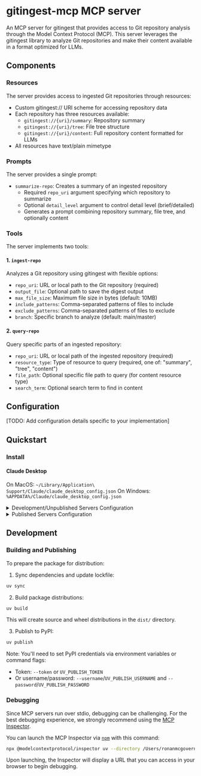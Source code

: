 # gitingest-mcp MCP server

An MCP server for gitingest that provides access to Git repository analysis through the Model Context Protocol (MCP). This server leverages the gitingest library to analyze Git repositories and make their content available in a format optimized for LLMs.

## Components

### Resources

The server provides access to ingested Git repositories through resources:
- Custom gitingest:// URI scheme for accessing repository data
- Each repository has three resources available:
  - `gitingest://{uri}/summary`: Repository summary
  - `gitingest://{uri}/tree`: File tree structure
  - `gitingest://{uri}/content`: Full repository content formatted for LLMs
- All resources have text/plain mimetype

### Prompts

The server provides a single prompt:
- `summarize-repo`: Creates a summary of an ingested repository
  - Required `repo_uri` argument specifying which repository to summarize
  - Optional `detail_level` argument to control detail level (brief/detailed)
  - Generates a prompt combining repository summary, file tree, and optionally content

### Tools

The server implements two tools:

#### 1. `ingest-repo`
Analyzes a Git repository using gitingest with flexible options:
- `repo_uri`: URL or local path to the Git repository (required)
- `output_file`: Optional path to save the digest output
- `max_file_size`: Maximum file size in bytes (default: 10MB)
- `include_patterns`: Comma-separated patterns of files to include
- `exclude_patterns`: Comma-separated patterns of files to exclude
- `branch`: Specific branch to analyze (default: main/master)

#### 2. `query-repo`
Query specific parts of an ingested repository:
- `repo_uri`: URL or local path of the ingested repository (required)
- `resource_type`: Type of resource to query (required, one of: "summary", "tree", "content")
- `file_path`: Optional specific file path to query (for content resource type)
- `search_term`: Optional search term to find in content

## Configuration

[TODO: Add configuration details specific to your implementation]

## Quickstart

### Install

#### Claude Desktop

On MacOS: `~/Library/Application\ Support/Claude/claude_desktop_config.json`
On Windows: `%APPDATA%/Claude/claude_desktop_config.json`

<details>
  <summary>Development/Unpublished Servers Configuration</summary>
  ```
  "mcpServers": {
    "gitingest-mcp": {
      "command": "uv",
      "args": [
        "--directory",
        "/Users/ronanmcgovern/TR/gitingest-mcp",
        "run",
        "gitingest-mcp"
      ]
    }
  }
  ```
</details>

<details>
  <summary>Published Servers Configuration</summary>
  ```
  "mcpServers": {
    "gitingest-mcp": {
      "command": "uvx",
      "args": [
        "gitingest-mcp"
      ]
    }
  }
  ```
</details>

## Development

### Building and Publishing

To prepare the package for distribution:

1. Sync dependencies and update lockfile:
```bash
uv sync
```

2. Build package distributions:
```bash
uv build
```

This will create source and wheel distributions in the `dist/` directory.

3. Publish to PyPI:
```bash
uv publish
```

Note: You'll need to set PyPI credentials via environment variables or command flags:
- Token: `--token` or `UV_PUBLISH_TOKEN`
- Or username/password: `--username`/`UV_PUBLISH_USERNAME` and `--password`/`UV_PUBLISH_PASSWORD`

### Debugging

Since MCP servers run over stdio, debugging can be challenging. For the best debugging
experience, we strongly recommend using the [MCP Inspector](https://github.com/modelcontextprotocol/inspector).


You can launch the MCP Inspector via [`npm`](https://docs.npmjs.com/downloading-and-installing-node-js-and-npm) with this command:

```bash
npx @modelcontextprotocol/inspector uv --directory /Users/ronanmcgovern/TR/gitingest-mcp run gitingest-mcp
```


Upon launching, the Inspector will display a URL that you can access in your browser to begin debugging.